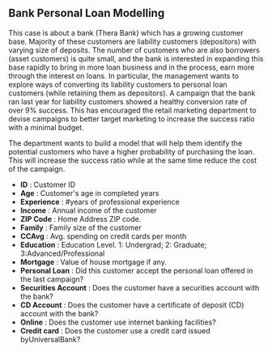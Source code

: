 ## Bank Personal Loan Modelling

This case is about a bank (Thera Bank) which has a growing customer base. Majority of these customers are liability customers (depositors) with varying size of deposits. The number of customers who are also borrowers (asset customers) is quite small, and the bank is interested in expanding this base rapidly to bring in more loan business and in the process, earn more through the interest on loans. In particular, the management wants to explore ways of converting its liability customers to personal loan customers (while retaining them as depositors). A campaign that the bank ran last year for liability customers showed a healthy conversion rate of over 9% success. This has encouraged the retail marketing department to devise campaigns to better target marketing to increase the success ratio with a minimal budget.

The department wants to build a model that will help them identify the potential customers who have a higher probability of purchasing the loan. This will increase the success ratio while at the same time reduce the cost of the campaign.



* **ID** : Customer ID
* **Age** : Customer's age in completed years
* **Experience** : #years of professional experience
* **Income** : Annual income of the customer 
* **ZIP Code** : Home Address ZIP code.
* **Family** : Family size of the customer
* **CCAvg** : Avg. spending on credit cards per month 
* **Education** : Education Level. 1: Undergrad; 2: Graduate; 3:Advanced/Professional
* **Mortgage** : Value of house mortgage if any. 
* **Personal Loan** : Did this customer accept the personal loan offered in the last campaign?
* **Securities Account** : Does the customer have a securities account with the bank?
* **CD Account** : Does the customer have a certificate of deposit (CD) account with the bank?
* **Online** : Does the customer use internet banking facilities?
* **Credit card** : Does the customer use a credit card issued byUniversalBank?

